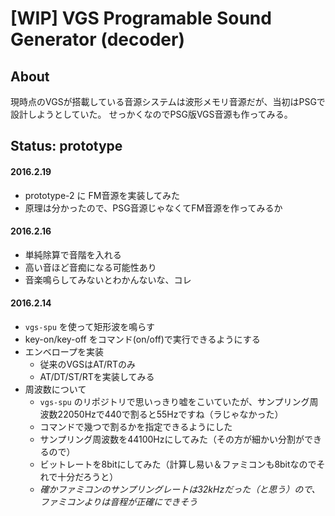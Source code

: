# [WIP] VGS Programable Sound Generator (decoder)

## About
現時点のVGSが搭載している音源システムは波形メモリ音源だが、当初はPSGで設計しようとしていた。
せっかくなのでPSG版VGS音源も作ってみる。

## Status: prototype
#### 2016.2.19
- prototype-2 に FM音源を実装してみた
- 原理は分かったので、PSG音源じゃなくてFM音源を作ってみるか

#### 2016.2.16
- 単純除算で音階を入れる
- 高い音ほど音痴になる可能性あり
- 音楽鳴らしてみないとわかんないな、コレ

#### 2016.2.14
- `vgs-spu` を使って矩形波を鳴らす
- key-on/key-off をコマンド(on/off)で実行できるようにする
- エンベロープを実装
  - 従来のVGSはAT/RTのみ
  - AT/DT/ST/RTを実装してみる
- 周波数について
  - `vgs-spu` のリポジトリで思いっきり嘘をこいていたが、サンプリング周波数22050Hzで440で割ると55Hzですね（ラじゃなかった）
  - コマンドで幾つで割るかを指定できるようにした
  - サンプリング周波数を44100Hzにしてみた（その方が細かい分割ができるので）
  - ビットレートを8bitにしてみた（計算し易い＆ファミコンも8bitなのでそれで十分だろうと）
  - _確かファミコンのサンプリングレートは32kHzだった（と思う）ので、ファミコンよりは音程が正確にできそう_

